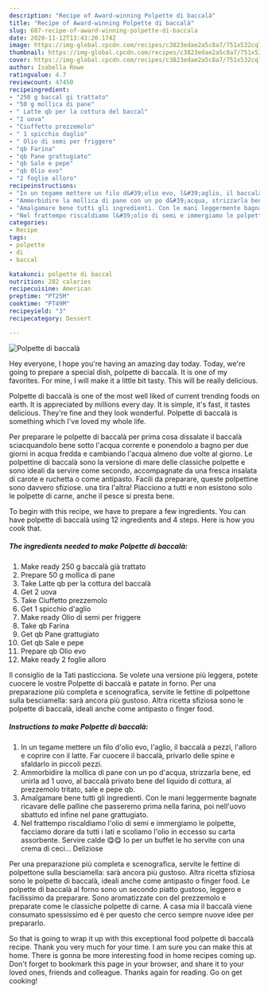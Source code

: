 ```yaml
---
description: "Recipe of Award-winning Polpette di baccalà"
title: "Recipe of Award-winning Polpette di baccalà"
slug: 687-recipe-of-award-winning-polpette-di-baccala
date: 2020-11-12T13:43:20.174Z
image: https://img-global.cpcdn.com/recipes/c3823edae2a5c8a7/751x532cq70/polpette-di-baccala-recipe-main-photo.jpg
thumbnail: https://img-global.cpcdn.com/recipes/c3823edae2a5c8a7/751x532cq70/polpette-di-baccala-recipe-main-photo.jpg
cover: https://img-global.cpcdn.com/recipes/c3823edae2a5c8a7/751x532cq70/polpette-di-baccala-recipe-main-photo.jpg
author: Isabella Rowe
ratingvalue: 4.7
reviewcount: 47450
recipeingredient:
- "250 g baccal gi trattato"
- "50 g mollica di pane"
- " Latte qb per la cottura del baccal"
- "2 uova"
- "Ciuffetto prezzemolo"
- " 1 spicchio daglio"
- " Olio di semi per friggere"
- "qb Farina"
- "qb Pane grattugiato"
- "qb Sale e pepe"
- "qb Olio evo"
- "2 foglie alloro"
recipeinstructions:
- "In un tegame mettere un filo d&#39;olio evo, l&#39;aglio, il baccalà a pezzi, l&#39;alloro e coprire con il latte. Far cuocere il baccalà, privarlo delle spine e sfaldarlo in piccoli pezzi."
- "Ammorbidire la mollica di pane con un po d&#39;acqua, strizzarla bene, ed unirla ad 1 uovo, al baccalà privato bene del liquido di cottura, al prezzemolo tritato, sale e pepe qb."
- "Amalgamare bene tutti gli ingredienti. Con le mani leggermente bagnate ricavare delle palline che passeremo prima nella farina, poi nell&#39;uovo sbattuto ed infine nel pane grattugiato."
- "Nel frattempo riscaldiamo l&#39;olio di semi e immergiamo le polpette, facciamo dorare da tutti i lati e scoliamo l&#39;olio in eccesso su carta assorbente. Servire calde 😋😋 Io per un buffet le ho servite con una crema di ceci... Deliziose"
categories:
- Recipe
tags:
- polpette
- di
- baccal

katakunci: polpette di baccal 
nutrition: 282 calories
recipecuisine: American
preptime: "PT25M"
cooktime: "PT49M"
recipeyield: "3"
recipecategory: Dessert

---
```



![Polpette di baccalà](https://img-global.cpcdn.com/recipes/c3823edae2a5c8a7/751x532cq70/polpette-di-baccala-recipe-main-photo.jpg)

Hey everyone, I hope you're having an amazing day today. Today, we're going to prepare a special dish, polpette di baccalà. It is one of my favorites. For mine, I will make it a little bit tasty. This will be really delicious.

Polpette di baccalà is one of the most well liked of current trending foods on earth. It is appreciated by millions every day. It is simple, it's fast, it tastes delicious. They're fine and they look wonderful. Polpette di baccalà is something which I've loved my whole life.

Per preparare le polpette di baccalà per prima cosa dissalate il baccalà sciacquandolo bene sotto l&#39;acqua corrente e ponendolo a bagno per due giorni in acqua fredda e cambiando l&#39;acqua almeno due volte al giorno. Le polpettine di baccalà sono la versione di mare delle classiche polpette e sono ideali da servire come secondo, accompagnate da una fresca insalata di carote e ruchetta o come antipasto. Facili da preparare, queste polpettine sono davvero sfiziose. una tira l&#39;altra! Piacciono a tutti e non esistono solo le polpette di carne, anche il pesce si presta bene.


To begin with this recipe, we have to prepare a few ingredients. You can have polpette di baccalà using 12 ingredients and 4 steps. Here is how you cook that.

<!--inarticleads1-->

##### The ingredients needed to make Polpette di baccalà:

1. Make ready 250 g baccalà già trattato
1. Prepare 50 g mollica di pane
1. Take  Latte qb per la cottura del baccalà
1. Get 2 uova
1. Take Ciuffetto prezzemolo
1. Get  1 spicchio d&#39;aglio
1. Make ready  Olio di semi per friggere
1. Take qb Farina
1. Get qb Pane grattugiato
1. Get qb Sale e pepe
1. Prepare qb Olio evo
1. Make ready 2 foglie alloro


Il consiglio de la Tati pasticciona. Se volete una versione più leggera, potete cuocere le vostre Polpette di baccalà e patate in forno. Per una preparazione più completa e scenografica, servite le fettine di polpettone sulla besciamella: sarà ancora più gustoso. Altra ricetta sfiziosa sono le polpette di baccalà, ideali anche come antipasto o finger food. 

<!--inarticleads2-->

##### Instructions to make Polpette di baccalà:

1. In un tegame mettere un filo d&#39;olio evo, l&#39;aglio, il baccalà a pezzi, l&#39;alloro e coprire con il latte. Far cuocere il baccalà, privarlo delle spine e sfaldarlo in piccoli pezzi.
1. Ammorbidire la mollica di pane con un po d&#39;acqua, strizzarla bene, ed unirla ad 1 uovo, al baccalà privato bene del liquido di cottura, al prezzemolo tritato, sale e pepe qb.
1. Amalgamare bene tutti gli ingredienti. Con le mani leggermente bagnate ricavare delle palline che passeremo prima nella farina, poi nell&#39;uovo sbattuto ed infine nel pane grattugiato.
1. Nel frattempo riscaldiamo l&#39;olio di semi e immergiamo le polpette, facciamo dorare da tutti i lati e scoliamo l&#39;olio in eccesso su carta assorbente. Servire calde 😋😋 Io per un buffet le ho servite con una crema di ceci... Deliziose


Per una preparazione più completa e scenografica, servite le fettine di polpettone sulla besciamella: sarà ancora più gustoso. Altra ricetta sfiziosa sono le polpette di baccalà, ideali anche come antipasto o finger food. Le polpette di baccalà al forno sono un secondo piatto gustoso, leggero e facilissimo da preparare. Sono aromatizzate con del prezzemolo e preparate come le classiche polpette di carne. A casa mia il baccalà viene consumato spessissimo ed è per questo che cerco sempre nuove idee per prepararlo. 

So that is going to wrap it up with this exceptional food polpette di baccalà recipe. Thank you very much for your time. I am sure you can make this at home. There is gonna be more interesting food in home recipes coming up. Don't forget to bookmark this page in your browser, and share it to your loved ones, friends and colleague. Thanks again for reading. Go on get cooking!
